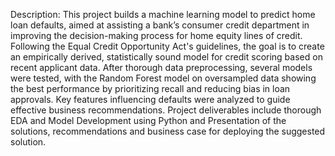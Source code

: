 Description: This project builds a machine learning model to predict home loan defaults, aimed at assisting a bank’s consumer credit department in improving the decision-making process for home equity lines of credit. Following the Equal Credit Opportunity Act's guidelines, the goal is to create an empirically derived, statistically sound model for credit scoring based on recent applicant data. After thorough data preprocessing, several models were tested, with the Random Forest model on oversampled data showing the best performance by prioritizing recall and reducing bias in loan approvals. Key features influencing defaults were analyzed to guide effective business recommendations. 
Project deliverables include thorough EDA and Model Development using Python and Presentation of the solutions, recommendations and business case for deploying the suggested solution.
